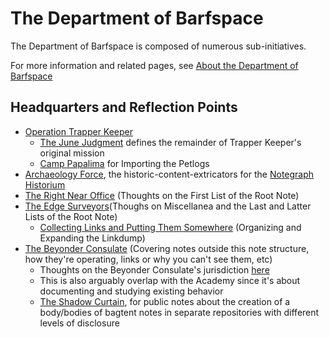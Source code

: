 # The Department of Barfspace

The Department of Barfspace is composed of numerous sub-initiatives.

For more information and related pages, see [About the Department of Barfspace](eb1e81f8-5939-4f85-9930-418044018a75.md)

## Headquarters and Reflection Points

- [Operation Trapper Keeper](1da0f61f-c2bb-4b9d-99da-e3f07e18556a.md)
  - [The June Judgment](b7b835c5-d843-4888-ae53-bd8aef36d5cd.md) defines the remainder of Trapper Keeper's original mission
  - [Camp Papalima](4f705b65-cc3c-4f66-a256-ae5e5777d276.md) for Importing the Petlogs
- [Archaeology Force](eaaac719-db0f-4eeb-8d5d-bc1bcac57c82.md), the historic-content-extricators for the [Notegraph Historium](c4ab1f6b-cac2-4025-ae27-3b82f0a9d4c6.md)
- [The Right Near Office][TOTNE] (Thoughts on the First List of the Root Note)
- [The Edge Surveyors][etc](Thoughs on Miscellanea and the Last and Latter Lists of the Root Note)
  - [Collecting Links and Putting Them Somewhere][CLAPTS] (Organizing and Expanding the Linkdump)
- [The Beyonder Consulate](e1c5817b-ece2-47c1-a2bc-2fe6f082abc7.md) (Covering notes outside this note structure, how they're operating, links or why you can't see them, etc)
  - Thoughts on the Beyonder Consulate's jurisdiction [here](3c95ca30-d205-4f07-9c61-0087569bb13f.md)
  - This is also arguably overlap with the Academy since it's about documenting and studying existing behavior
  - [The Shadow Curtain](e50eb50f-cc83-43b5-888a-d2ae77daf8a5.md), for public notes about the creation of a body/bodies of bagtent notes in separate repositories with different levels of disclosure

[TOTNE]: ddde8098-c504-4113-a1e2-6540aeb16eb1.md
[etc]: 6b924e2e-1db1-48f6-9e45-f9c69591dde0.md
[CLAPTS]: 6bc7437f-c734-496e-93f7-e8fdb37893f2.md
